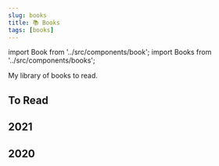 ```yaml
---
slug: books
title: 📚 Books
tags: [books]
---
```


import Book from '../src/components/book';
import Books from '../src/components/books';

My library of books to read.

<!--truncate-->

To Read
----

<Books>
  <Book
    title="The Master and Margarita"
    imgURL="https://i.gr-assets.com/images/S/compressed.photo.goodreads.com/books/1327867963l/117833.jpg"
  />
  <Book
    title="Roadside Picnic"
    imgURL="https://images-na.ssl-images-amazon.com/images/I/51ECIYwS14L._SX320_BO1,204,203,200_.jpg"
  />
  <Book
    title="High Growth Handbook: Scaling Startups From 10 to 10,000 People"
    imgURL="https://images-na.ssl-images-amazon.com/images/I/41NIPWM5OSL._SX336_BO1,204,203,200_.jpg"
  />
  <Book
    title="Get Together: How to build a community with your people"
    imgURL="https://images-na.ssl-images-amazon.com/images/I/21+kN-3VLSL._SX331_BO1,204,203,200_.jpg"
  />
  <Book
    title="The Revolt of The Public and the Crisis of Authority in the New Millennium"
    imgURL="https://images-na.ssl-images-amazon.com/images/I/414lZg+LS7L._SX335_BO1,204,203,200_.jpg"
  />
  <Book
    title="Working in Public: The Making and Maintenance of Open Source Software"
    imgURL="https://images-na.ssl-images-amazon.com/images/I/416VUDuqTML._SX336_BO1,204,203,200_.jpg"
  />
  <Book
    title="An Elegant Puzzle: Systems of Engineering Management"
    imgURL="https://images-na.ssl-images-amazon.com/images/I/51aTO3pGp9L._SX336_BO1,204,203,200_.jpg"
  />
  <Book
    title="The Dark Forest"
    imgURL="https://i.gr-assets.com/images/S/compressed.photo.goodreads.com/books/1412064931i/23168817.jpg"
  />
  <Book
    title="Death's End"
    imgURL="https://i.gr-assets.com/images/S/compressed.photo.goodreads.com/books/1430330507i/25451264.jpg"
  />
  <Book
    title="The Angel's Game: The Cemetery of Forgotten Books 2"
    imgURL="https://images-na.ssl-images-amazon.com/images/I/41lyGDYJbqL._SX324_BO1,204,203,200_.jpg"
  />
  <Book
    title="The Prisoner of Heaven: The Cemetery of Forgotten Books 3"
    imgURL="https://images-na.ssl-images-amazon.com/images/I/411vkoS2pGL._SX324_BO1,204,203,200_.jpg"
  />
  <Book
    title="Software Design for Flexibility: How to Avoid Programming Yourself into a Corner"
    imgURL="https://mitpress.mit.edu/sites/default/files/styles/large_book_cover/http/mitp-content-server.mit.edu%3A18180/books/covers/cover/%3Fcollid%3Dbooks_covers_0%26isbn%3D9780262045490%26type%3D.jpg"
  />
  <Book
    title="Real-Time Collision Detection"
    imgURL="https://i.gr-assets.com/images/S/compressed.photo.goodreads.com/books/1356189896l/620505.jpg"
  />
  <Book
    title="The Ride of a Lifetime: Lessons Learned from 15 Years as CEO of the Walt Disney Company"
    imgURL="https://i.gr-assets.com/images/S/compressed.photo.goodreads.com/books/1556036622l/44525305.jpg"
  />
  <Book
    title="The Art of Memory"
    imgURL="https://i.gr-assets.com/images/S/compressed.photo.goodreads.com/books/1388724015l/245831.jpg"
  />
  <Book
    title="Gödel, Escher, Bach: An Eternal Golden Braid"
    imgURL="https://i.gr-assets.com/images/S/compressed.photo.goodreads.com/books/1547125681l/24113._SY475_.jpg"
  />
  <Book
    title="Don Quixote"
    imgURL="https://images-na.ssl-images-amazon.com/images/I/41EzXfowWeL._SX321_BO1,204,203,200_.jpg"
  />
  <Book
    title="The Cuckoo's Egg: Tracking a Spy Through the Maze of Computer Espionage"
    imgURL="https://images-na.ssl-images-amazon.com/images/I/51qWblR2GXL._SX320_BO1,204,203,200_.jpg"
  />
  <Book
    title="The Righteous Mind: Why Good People are Divided by Politics and Religion"
    imgURL="https://images-na.ssl-images-amazon.com/images/I/411a4tVd1JL._SX323_BO1,204,203,200_.jpg"
  />
  <Book
    title="The Count of Monte Cristo"
    imgURL="https://i.gr-assets.com/images/S/compressed.photo.goodreads.com/books/1309203605l/7126.jpg"
  />
  <Book
    title="Fooled by Randomness: The Hidden Role of Chance in Life and in the Markets"
    imgURL="https://i.gr-assets.com/images/S/compressed.photo.goodreads.com/books/1388180506l/38315.jpg"
  />
  <Book
    title="The Black Swan: The Impact of the Highly Improbable"
    imgURL="https://i.gr-assets.com/images/S/compressed.photo.goodreads.com/books/1386925471l/242472.jpg"
  />
  <Book 
    title="Hacker's Delight"
    imgURL="https://i.gr-assets.com/images/S/compressed.photo.goodreads.com/books/1385216522l/276079.jpg"
  />
  <Book 
    title="Real-Time Rendering"
    imgURL="https://i.gr-assets.com/images/S/compressed.photo.goodreads.com/books/1348134043l/3610698.jpg"
  />
  <Book 
    title="Foundations of Analog and Digital Electronic Circuits"
    imgURL="https://i.gr-assets.com/images/S/compressed.photo.goodreads.com/books/1348672439l/673752.jpg"
  />
  <Book 
    title="Code: The Hidden Language of Computer Hardware and Software"
    imgURL="https://i.gr-assets.com/images/S/compressed.photo.goodreads.com/books/1328830222l/44882.jpg"
  />
  <Book 
    title="Ignition: History of Liquid Rocket Propellants "
    imgURL="https://i.gr-assets.com/images/S/compressed.photo.goodreads.com/books/1339317383l/677285.jpg"
  />
  <Book 
    title="What they don't Teach You at Harvard Business School"
    imgURL="https://i.gr-assets.com/images/S/compressed.photo.goodreads.com/books/1348412881l/467754.jpg"
  />
  <Book 
    title="Side Hustle"
    imgURL="https://i.gr-assets.com/images/S/compressed.photo.goodreads.com/books/1498835207l/33585396.jpg"
  />
  <Book 
    title="Sapiens: A Brief History of Humankind"
    imgURL="https://i.gr-assets.com/images/S/compressed.photo.goodreads.com/books/1420585954l/23692271.jpg"
  />
  <Book 
    title="Homo Deus: A History of Tomorrow"
    imgURL="https://images-na.ssl-images-amazon.com/images/I/41x9l0H2UGL._SX324_BO1,204,203,200_.jpg"
  />
  <Book 
    title="The Mushroom at the End of the World"
    imgURL="https://i.gr-assets.com/images/S/compressed.photo.goodreads.com/books/1431183255l/25510906.jpg"
  />
</Books>

2021
----

<Books>
  <Book
    title="The Making of Prince of Persia"
    imgURL="https://m.media-amazon.com/images/I/31TaTxvKaSL._SY346_.jpg"
  />
  <Book
    title="Stubborn Attachments"
    imgURL="https://images-na.ssl-images-amazon.com/images/I/41sgCQOmYsL._SX336_BO1,204,203,200_.jpg"
  />
  <Book
    title="Scientific Freedom: The Elixir of Civilization"
    imgURL="https://images-na.ssl-images-amazon.com/images/I/41VQAnN5CUL._SX336_BO1,204,203,200_.jpg"
  />
  <Book
    title="Piranesi"
    imgURL="https://images-na.ssl-images-amazon.com/images/I/51SNhGL3WuL._SX351_BO1,204,203,200_.jpg"
  />
  <Book
    title="The Odyssey"
    imgURL="https://images-na.ssl-images-amazon.com/images/I/51Zl3KNANDL._SX342_BO1,204,203,200_.jpg"
  />
</Books>

2020
----

<Books>
  <Book
    title="The Dream Machine"
    imgURL="https://images-na.ssl-images-amazon.com/images/I/41AEXkVkVKL._SX336_BO1,204,203,200_.jpg"
  />
  <Book
    title="The Three-Body Problem"
    imgURL="https://i.gr-assets.com/images/S/compressed.photo.goodreads.com/books/1415428227l/20518872.jpg"
  />
  <Book
    title="Kafka on the Shore"
    imgURL="https://i.gr-assets.com/images/S/compressed.photo.goodreads.com/books/1429638085l/4929.jpg"
  />
  <Book
    title="Animal Farm"
    imgURL="https://i.gr-assets.com/images/S/compressed.photo.goodreads.com/books/1327959366l/5472.jpg"
  />
  <Book
    title="The Art of Doing Science and Engineering"
    imgURL="https://images-na.ssl-images-amazon.com/images/I/21leVtAEhAL._SX336_BO1,204,203,200_.jpg"
  />
  <Book
    title="The Strange Library"
    imgURL="https://i.gr-assets.com/images/S/compressed.photo.goodreads.com/books/1419549475l/23128304.jpg"
  />
  <Book
    title="The Shadow of the Wind - The Cemetery of Forgotten Books"
    imgURL="https://cdn.waterstones.com/bookjackets/large/9781/4746/9781474609883.jpg"
  />
  <Book
    title="Software Engineering at Google: Lessons Learned from Programming Over Time"
    imgURL="https://i.gr-assets.com/images/S/compressed.photo.goodreads.com/books/1576579607l/48816586.jpg"
  />
  <Book
    title="Invisible Women"
    imgURL="https://cdn.waterstones.com/bookjackets/large/9781/7847/9781784706289.jpg"
  />
  <Book
    title="Circe"
    imgURL="https://i.gr-assets.com/images/S/compressed.photo.goodreads.com/books/1565909496l/35959740._SY475_.jpg"
  />
  <Book 
    title="Brave New World"
    imgURL="https://upload.wikimedia.org/wikipedia/en/6/62/BraveNewWorld_FirstEdition.jpg"
  />
  <Book 
    title="The Phoenix Project"
    imgURL="https://i.gr-assets.com/images/S/compressed.photo.goodreads.com/books/1361113128l/17255186.jpg"
  />
</Books>


<!--
Blogs
-----

- https://www.deeplearningbook.org/
- http://karpathy.github.io/
- https://overreacted.io/
!-->
